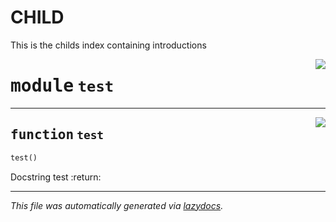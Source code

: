 # CHILD

This is the childs index containing introductions


<!-- markdownlint-disable -->

<a href="../src/test.py#L0"><img align="right" style="float:right;" src="https://img.shields.io/badge/-source-cccccc?style=flat-square"></a>

# <kbd>module</kbd> `test`





---

<a href="../src/test.py#L1"><img align="right" style="float:right;" src="https://img.shields.io/badge/-source-cccccc?style=flat-square"></a>

## <kbd>function</kbd> `test`

```python
test()
```

Docstring test :return: 




---

_This file was automatically generated via [lazydocs](https://github.com/ml-tooling/lazydocs)._

